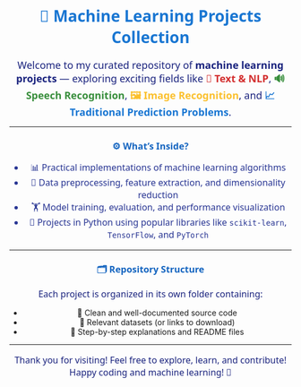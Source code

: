 <div align="center">

<h1 style="color:#1976d2; font-family: 'Segoe UI', Tahoma, Geneva, Verdana, sans-serif;">
🤖 Machine Learning Projects Collection
</h1>

<p style="font-size:18px; font-family: 'Segoe UI', Tahoma, Geneva, Verdana, sans-serif; color:#1a237e; max-width:700px; margin:auto;">
Welcome to my curated repository of <b>machine learning projects</b> — exploring exciting fields like
<span style="color:#d32f2f;"><b>📝 Text & NLP</b></span>, 
<span style="color:#388e3c;"><b>🔊 Speech Recognition</b></span>, 
<span style="color:#fbc02d;"><b>🖼️ Image Recognition</b></span>, and 
<span style="color:#1976d2;"><b>📈 Traditional Prediction Problems</b></span>.
</p>

---

<h3 style="color:#1565c0; font-family: 'Segoe UI', Tahoma, Geneva, Verdana, sans-serif;">
⚙️ What’s Inside?
</h3>

<ul style="font-size:16px; color:#283593; font-family: 'Segoe UI', Tahoma, Geneva, Verdana, sans-serif;">
<li>📊 Practical implementations of machine learning algorithms</li>
<li>🧹 Data preprocessing, feature extraction, and dimensionality reduction</li>
<li>🏋️ Model training, evaluation, and performance visualization</li>
<li>🐍 Projects in Python using popular libraries like <code>scikit-learn</code>, <code>TensorFlow</code>, and <code>PyTorch</code></li>
</ul>

---

<h3 style="color:#1565c0; font-family: 'Segoe UI', Tahoma, Geneva, Verdana, sans-serif;">
🗂️ Repository Structure
</h3>

<p style="font-size:16px; color:#1a237e; font-family: 'Segoe UI', Tahoma, Geneva, Verdana, sans-serif; max-width:700px; margin:auto;">
Each project is organized in its own folder containing:
<ul>
<li>📂 Clean and well-documented source code</li>
<li>📁 Relevant datasets (or links to download)</li>
<li>📝 Step-by-step explanations and README files</li>
</ul>
</p>

---

<p style="font-size:16px; font-family: 'Segoe UI', Tahoma, Geneva, Verdana, sans-serif; color:#1a237e;">
Thank you for visiting! Feel free to explore, learn, and contribute! <br>
Happy coding and machine learning! 🚀
</p>

</div>
